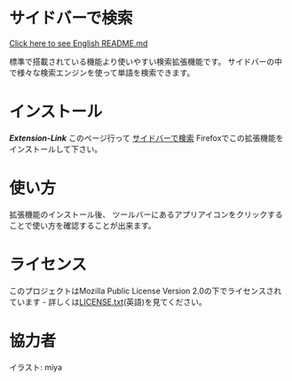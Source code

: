 ﻿# サイドバーで検索
[Click here to see English README.md](README.md)

標準で搭載されている機能より使いやすい検索拡張機能です。 サイドバーの中で様々な検索エンジンを使って単語を検索できます。

# インストール
**_Extension-Link_**
このページ行って [サイドバーで検索](https://addons.mozilla.org/ja/firefox/addon/search-in-sidebar/) Firefoxでこの拡張機能をインストールして下さい。

# 使い方
拡張機能のインストール後、 ツールバーにあるアプリアイコンをクリックすることで使い方を確認することが出来ます。

# ライセンス
このプロジェクトはMozilla Public License Version 2.0の下でライセンスされています - 詳しくは[LICENSE.txt](LICENSE.txt)(英語)を見てください。

# 協力者
イラスト: miya
